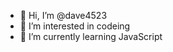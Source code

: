 - 👋 Hi, I’m @dave4523
- 👀 I’m interested in codeing
- 🌱 I’m currently learning JavaScript
<!---
dave4523/dave4523 is a ✨ special ✨ repository because its `README.md` (this file) appears on your GitHub profile.
You can click the Preview link to take a look at your changes.
--->

